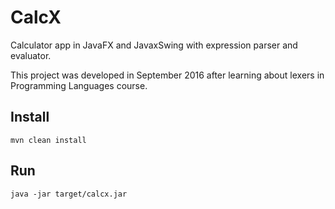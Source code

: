 # CalcX
Calculator app in JavaFX and JavaxSwing with expression parser and evaluator. 

This project was developed in September 2016 after learning about lexers in Programming Languages course.

## Install
`mvn clean install`

## Run
`java -jar target/calcx.jar`
